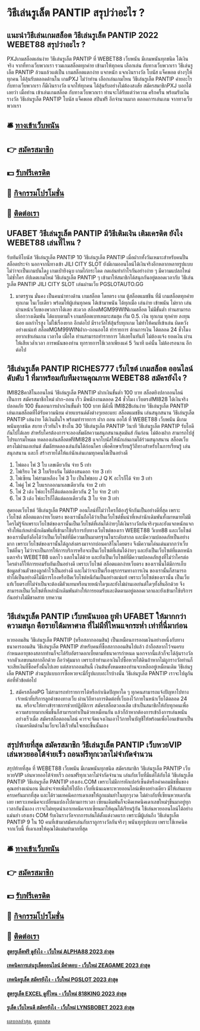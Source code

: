 # วิธีเล่นรูเล็ต PANTIP สรุปว่าอะไร ?
## แนะนำวิธีเล่นเกมสล็อต วิธีเล่นรูเล็ต PANTIP 2022 WEBET88 สรุปว่าอะไร ?
PXJเกมสล็อตเล่นง่าย วิธีเล่นรูเล็ต PANTIP ที่ WEBET88 เว็บพนัน มีเกมพนันทุกชนิด ได้เงินจริง จากที่ทางเว็บพวกเรา รวมเกมสล็อตทุกค่าย เข้ามาให้ทุกคน เลือกเล่น กับทางเว็บพวกเรา วิธีเล่นรูเล็ต PANTIP ล้วนแล้วแต่เป็น เกมสล็อตแตกง่าย แจกหนัก แจกเงินรางวัล โบนัส แจ็คพอต ต่างๆให้ทุกคน ได้ลุ้นรับตลอดด้านใน เกมPXJ ไม่ว่าท่าน เลือกเล่นเกมไหน วิธีเล่นรูเล็ต PANTIP ค่ายอะไร กับทางเว็บพวกเรา ก็มีเงินรางวัล แจกให้ทุกคน ได้ลุ้นรับอย่างไม่ต้องสงสัย สมัครสมาชิกPXJ บอกได้เลยว่า เมื่อท่าน เข้าเล่นเกมสล็อต กับทางเว็บพวกเรา ท่านจะได้รับแต่ว่าความ ครึกครื้น พร้อมรับเงินรางวัล วิธีเล่นรูเล็ต PANTIP โบนัส แจ็คพอต สปินฟรี อีกจำนวนมาก ตลอดการเล่นเกม จากทางเว็บพวกเรา

## 🛎 [ทางเข้าเว็บพนัน](https://bit.ly/3SdLNi2)
## 👉 [สมัครสมาชิก](https://bit.ly/3SdLNi2)
## 💵 [รับฟรีเครดิต](https://bit.ly/3dyRKHj)
## 👑 [กิจกรรมโปรโมชั่น](https://bit.ly/3dyRKHj)
## 📱 [ติดต่อเรา](https://bit.ly/3dyRKHj)

## UFABET วิธีเล่นรูเล็ต PANTIP มีวิธีเติมเงิน เติมเครดิต ยังไง WEBET88 เล่นที่ไหน ?
รับทันทีโบนัส วิธีเล่นรูเล็ต PANTIP 10 วิธีเล่นรูเล็ต PANTIP เมื่อฝากทั้งวันเหมาะสำหรับคนปั่นสล็อตประจำ
นอกจากนี้ทางเข้า JILI CITY SLOT ยังมีเกมออนไลน์ได้เงินจริงอีกหลากหลายรูปแบบ ไม่ว่าจะเป็นเกมบันไดงู เกมเป่ายิงฉุบ เกมไก่กระโดด กดเล่นทำกำไรกันอย่างง่าย ๆ มีความแปลกใหม่ ไม่ซ้ำใคร อัปเดตเกมใหม่ วิธีเล่นรูเล็ต PANTIP ๆ เข้ามาให้สมาชิกได้สนุกกันอยู่ตลอดเวลากับ วิธีเล่นรูเล็ต PANTIP JILI CITY SLOT เล่นผ่านเว็บ PGSLOTAUTO.GG
1. มาตรฐาน มั่นคง เป็นคนนำทางด้าน เกมสล็อต โดยตรง เกม ตู้สล็อตแมชชีน ที่มี เกมสล็อตทุกค่าย ทุกเกม ในเว็บเดียว พร้อมให้ผู้เล่นทุกคน ได้เข้ามาพนัน ได้ทุกเมื่อ เล่นง่าย เข้าพนัน ไม่ยาก เล่นผ่านหน้าเว็บของพวกเราได้เลย สะดวก สล็อตMGM99WINเกมสล็อต ไม่มีขั้นต่ำ ท่านสามารถเลือกวางเดิมพัน ได้แบบตามใจ เกมสล็อตเบทเหมาะสมสุด เริ่ม 0.5. เงิน ทุกเกม ทุกค่าย ลงทุนน้อย ผลกำไรสูง ไม่ใช่เรื่องยาก อีกต่อไป มีรางวัลให้ลุ้นรับทุกเกม ไม่ทำให้คนที่เข้าเล่น ผิดหวัง อย่างแน่แท้ สล็อตMGM99WINฝาก-ถอนออโต้ ทำรายการ ด้านการเงิน ได้ตลอด 24 ชั่วโมง อยากเข้าเล่นเกม เวลาใด เมื่อใด ท่านสามารถทำรายการ ได้เลยในทันที ไม่ต้องแจ้ง ยอดเงิน ผ่านให้เสียเวล่ำเวลา การพนันของท่าน ทุกรายการใช้เวลาเพียงแค่ 5 วินาที แค่นั้น ไม่ต้องรอนาน อีกต่อไป

## วิธีเล่นรูเล็ต PANTIP RICHES777 เว็บไซต์ เกมสล็อต ออนไลน์ ดับดับ 1 ที่มาพร้อมกับทีมงานคุณภาพ WEBET88 สมัครยังไง ?
IMI828คาสิโนออนไลน์ วิธีเล่นรูเล็ต PANTIP ฝากเงินขั้นต่ำ 100 บาท สล็อตยิงปลาออนไลน์เป็นการ สมัครสมาชิกใหม่ ฝาก-ถอน เร็ว มีพนักงานตลอด 24 ชั่วโมง เว็บตรงIMI828 ได้เงินจริง ปลอดภัย 100 ขั้นตอนการฝากเงินขั้นต่ำ 100 บาท มีดังนี้
IMI828เล่นง่าย วิธีเล่นรูเล็ต PANTIP เล่นเกมสล็อตที่ได้รับความนิยม ค่ายแบรนด์ดังต่างๆเยอะแยะ สล็อตแมชชีน เล่นสนุกสนาน วิธีเล่นรูเล็ต PANTIP เล่นง่าย ได้เงินมั่นใจ พร้อมทำรายการ ฝาก ถอน ออโต้ ที่ WEBET88 เว็บพนัน มีเกมพนันทุกชนิด สบาย เร็วทันใจ ข้างใน 30 วิธีเล่นรูเล็ต PANTIP วินาที วิธีเล่นรูเล็ต PANTIP รับไอดีกันไปได้เลย สำหรับใครต้องการจะลองสัมผัสความสนุกสนานสุดมันส์ กันก่อน ไม่ต้องฝาก สามารถไปสู่โปรแกรมโหมด ทดลองเล่นสล็อตฟรีIMI828 แจกโบนัสให้นักเล่นเกมได้ร่วมสนุกสนาน สล็อตเว็บตรงไม่ผ่านเอเย่นต์ สัมผัสทดลองเล่นกันได้ก่อนใคร เพื่อศึกษาเรียนรู้วิถีทางสำหรับในการเรียนรู้ เล่นสนุกสนาน และก็ สร้างรายได้ให้แก่นักเล่นเกมทุกคนได้เป็นอย่างดี
1. ไพ่ตอง ไพ่ 3 ใบ เลขเดียวกัน จ่าย 5 เท่า
2. ไพ่เรียง ไพ่ 3 ใบเรียงกัน ไม่ต้องสนดอก จ่าย 3 เท่า
3. ไพ่เซียน ไพ่สามเหลือง ไพ่ 3 ใบ เป็นไพ่ขอบ J Q K อะไรก็ได้ จ่าย 3 เท่า
4. ไพ่คู่ ไพ่ 2 ใบแรกออกมาเลขเดียวกัน จ่าย 2 เท่า
5. ไพ่ 2 เด้ง ไพ่อะไรก็ได้แต่ดอกเดียวกัน 2 ใบ จ่าย 2 เท่า
6. ไพ่ 3 เด้ง ไพ่อะไรก็ได้แต่ดอกเดียวกัน 3 ใบ จ่าย 3 เท่า

สุดยอดเว็บไซต์ วิธีเล่นรูเล็ต PANTIP ออนไลน์ที่ไม่ว่าใครก็ต้องรู้จักกันเป็นอย่างดีที่สุด เพราะเว็บไซต์ สล็อตแตกง่ายเว็บตรง ของเรานั้นถือได้ว่าเป็นเว็บไซต์ชั้นนำที่เหล่านักเดิมพันทั้งมาหมายไม่มีใครไม่รู้จักเพราะเว็บไซต์ของเรานั้นเป็นเว็บไซต์ที่เล่นได้ง่ายๆได้เงินรางวัลกันจริงๆและยังแจกหนักแจกจริงให้แก่เหล่านักเดิมพันที่เข้ามาใช้บริการกับทางเว็บไซต์ของเรา WEBET88 วีเบท88 และเว็บไซต์ของเรานั้นยังถือได้ว่าเป็นเว็บไซต์ที่มีความเป็นมาตรฐานในระดับสากล และมีความปลอดภัยเป็นอย่างมาก เพราะเว็บไซต์ของเรานั้นได้ถูกส่งตรงมาจากบ่อนคาสิโนโดยตรง จึงมีความโด่นเด่นมากกว่าเว็บไซต์อื่นๆ ไม่ว่าจะเป็นการให้การบริการหรือจะเป็นเว็บไซต์ที่เล่นได้ง่ายๆ และยังเป็นเว็บไซต์ที่แตกหนักแตกจริง WEBET88 แตกไว แตกในได้ด้วย และยังเป็นเว็บไซต์ที่มีความปลอดภัยสูงที่ไม่ว่าใครต่อใครต่างก็ให้การยอมรับกันเป็นอย่างดี เพราะเว็บไซต์ สล็อตแตกง่ายเว็บตรง ของเรานั้นได้มีการเก็บข้อมูลส่วนตัวของลูกค้าไว้เป็นอย่างดี และไม่ว่าจะเป็นเรื่องธุรกรรมทางการเงิน ของเรานั้นก็สามารถทำได้เป็นอย่างดีไม่มีการโกงหรือปิดเว็บไซต์หนีกันเป็นอย่างแน่แท้ เพราะเว็บไซต์ของเรานั้น เป็นเว็บแท้เว็บตรงที่ไม่จำเป็นจะต้องมีตัวแทนหรือนายหน้าใดๆและยังไม่ผ่านเอเย่นต์ใดๆทั้งสิ้นอีกด้วย จึงสามารถเป็นเว็บไซต์ที่เหล่านักเดิมพันต่างให้การยอมรับและติดตามอยู่ตลอดเวลาและยังเข้ามาใช้บริการกันอย่างไม่มีขาดสาย
บทความ

## วิธีเล่นรูเล็ต PANTIP เว็บพนันบอล ยูฟ่า UFABET ให้มากกว่าความสนุก คือรายได้มหาศาล ที่ไม่มีที่ไหนแจกระห่ำ เท่าที่นี่มาก่อน
หวยออมสิน วิธีเล่นรูเล็ต PANTIP (หรือสลากออมสิน) เป็นเหมือนการออมเงินอย่างหนึ่งกับทางธนาคารออมสิน วิธีเล่นรูเล็ต PANTIP สำหรับคนที่ซื้อสลากออมสินไปแล้ว ถ้าถือสลากไว้จนครบกำหนดอายุของสลากท่านก็จะได้รับอัตราดอกเบี้ยตามที่ธนาคารกำหนด นอกจากนี้แล้วก็จะได้ลุ้นรางวัลจากตัวเลขบนสลากอีกด้วย ถือว่าคุ้มมาก เพราะถ้าท่านเอาเงินไปซื้อหวยใต้ดินถ้าหากไม่ถูกรางวัลท่านก็จะเสียเงินที่ซื้อครั้งนั้นไปเลย แต่สลากออมสินนี้ เงินต้นทั้งหมดของท่านจะเหลืออยู่เหมือนเดิม วิธีเล่นรูเล็ต PANTIP ส่วนรูปแบบการซื้อหวยจะมีกี่รูปแบบอะไรบ้างนั้น วิธีเล่นรูเล็ต PANTIP เราจะไปดูกันต่อที่หัวข้อต่อไป
1. สมัครสล็อตPG ไม่สามารถทำรายการได้หรือกำเนิดปัญหาใด ๆ ทุกคนสามารถแจ้งปัญหาไปทางเจ้าหน้าที่บริการลูกค้าของทางเว็บ ผ่านวิถีทางการติดต่อที่เว็บลงไว้ภายในหน้าเว็บได้ตลอด 24 ชม. หรือจะให้ทางข้าราชการช่วยปฏิบัติการ สมัครสล็อตวอลเล็ต เข้าเป็นสมาชิกให้กับทุกคนเพื่อความสบายมากเพิ่มขึ้นก็สามารถทำเป็นด้วยเหมือนกัน แล้วก็ถ้าหากต้องการเข้าถึงการเล่นพนันอย่างเร็วเมื่อ สมัครสล็อตออนไลน์ ควรจะจัดแจงเงินเอาไว้ภายในบัญชีให้พร้อมเพื่อโอนเข้ามาเป็นเงินเครดิตด้านในเว็บจะได้เร็วทันใจเยอะขึ้นนั้นเอง

## สรุปท้ายที่สุด สมัครสมาชิก วิธีเล่นรูเล็ต PANTIP เว็บหวยVIP เล่นหวยออโต้จ่ายเร็ว ถอนฟรีทุกเวลาไม่จำกัดจำนวน
สรุปท้ายที่สุด ที่ WEBET88 เว็บพนัน มีเกมพนันทุกชนิด สมัครสมาชิก วิธีเล่นรูเล็ต PANTIP เว็บหวยVIP เล่นหวยออโต้จ่ายเร็ว ถอนฟรีทุกเวลาไม่จำกัดจำนวน เล่นกับเว็บที่มีแต่ได้กับได้ วิธีเล่นรูเล็ต PANTIP วิธีเล่นรูเล็ต PANTIP เฮงเฮง.COM เพราะไม่มีการหักเปอร์เซ็นต์หรือค่าคอมมิชชั่นของคุณอย่างแน่นอน มีแต่จะจ่ายเพิ่มให้ไปอีก เว็บที่เน้นเฉพาะหวยออนไลน์เพียงอย่างเดียว มีให้เล่นแบบครบครันมากที่สุด และได้รวมเทคนิคการเดาเลขให้ถูกแม่นยำในทุกๆงวด ไม่ต่างกับที่เซียนหวยเดากันเลย เพราะเทคนิคจะเปลี่ยนแปลงไปตามการเวลา เซียนเดิมพันก็จะคิดเทคนิคเดาเลขใหม่ๆขึ้นมาอยู่ทุกเวลากันนั่นเอง เราจะไม่หยุดนำเอาเทคนิคจากเซียนมาให้คุณได้เรียนรู้กัน ใช้เล่นหวยออนไลน์ได้อย่างแม่นยำ เฮงเฮง COM รับเงินรางวัลจากการเล่นได้ตั้งแต่งวดแรก เพราะมีผู้เล่นถึง วิธีเล่นรูเล็ต PANTIP 9 ใน 10 คนที่เข้ามาสมัครเล่นกับเราถูกรางวัลกันจริงๆ พนันทุกรูปแบบ เพราะใช้เทคนิคจากเว็บนี้ ที่เดาเลขให้คุณได้แม่นยำมากที่สุด

## 🛎 [ทางเข้าเว็บพนัน](https://bit.ly/3SdLNi2)
## 👉 [สมัครสมาชิก](https://bit.ly/3SdLNi2)
## 💵 [รับฟรีเครดิต](https://bit.ly/3dyRKHj)
## 👑 [กิจกรรมโปรโมชั่น](https://bit.ly/3dyRKHj)
## 📱 [ติดต่อเรา](https://bit.ly/3dyRKHj)

#### [สูตรรูเล็ตฟรี ดูยังไง - เว็บใหม่ ALPHA88 2023 ล่าสุด](https://atom.io/themes/สูตรรูเล็ตฟรี%20ดูยังไง%20-%20เว็บใหม่%20alpha88%202023%20ล่าสุด)
#### [เทคนิคการเล่นรูเล็ตออนไลน์ มีคำตอบ - เว็บใหม่ ZEAGAME 2023 ล่าสุด](https://atom.io/themes/เทคนิคการเล่นรูเล็ตออนไลน์%20มีคำตอบ%20-%20เว็บใหม่%20zeagame%202023%20ล่าสุด)
#### [เทคนิครูเล็ต สมัครยังไง - เว็บใหม่ PGSLOT 2023 ล่าสุด](https://atom.io/themes/เทคนิครูเล็ต%20สมัครยังไง%20-%20เว็บใหม่%20pgslot%202023%20ล่าสุด)
#### [สูตรรูเล็ต EXCEL ดูที่ไหน - เว็บใหม่ 818KING 2023 ล่าสุด](https://atom.io/themes/สูตรรูเล็ต%20excel%20ดูที่ไหน%20-%20เว็บใหม่%20818king%202023%20ล่าสุด)
#### [รูเล็ต เว็บไหนดี สมัครยังไง - เว็บใหม่ LYNSBOBET 2023 ล่าสุด](https://atom.io/themes/รูเล็ต%20เว็บไหนดี%20สมัครยังไง%20-%20เว็บใหม่%20lynsbobet%202023%20ล่าสุด)

[ผลบอลล่าสุด](https://siamsport.tv "ผลบอลล่าสุด"), [ดูบอลสด](https://siamsport.tv/ดูบอลสด "ดูบอลสด")